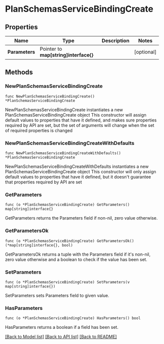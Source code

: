# PlanSchemasServiceBindingCreate

## Properties

Name | Type | Description | Notes
------------ | ------------- | ------------- | -------------
**Parameters** | Pointer to **map[string]interface{}** |  | [optional] 

## Methods

### NewPlanSchemasServiceBindingCreate

`func NewPlanSchemasServiceBindingCreate() *PlanSchemasServiceBindingCreate`

NewPlanSchemasServiceBindingCreate instantiates a new PlanSchemasServiceBindingCreate object
This constructor will assign default values to properties that have it defined,
and makes sure properties required by API are set, but the set of arguments
will change when the set of required properties is changed

### NewPlanSchemasServiceBindingCreateWithDefaults

`func NewPlanSchemasServiceBindingCreateWithDefaults() *PlanSchemasServiceBindingCreate`

NewPlanSchemasServiceBindingCreateWithDefaults instantiates a new PlanSchemasServiceBindingCreate object
This constructor will only assign default values to properties that have it defined,
but it doesn't guarantee that properties required by API are set

### GetParameters

`func (o *PlanSchemasServiceBindingCreate) GetParameters() map[string]interface{}`

GetParameters returns the Parameters field if non-nil, zero value otherwise.

### GetParametersOk

`func (o *PlanSchemasServiceBindingCreate) GetParametersOk() (*map[string]interface{}, bool)`

GetParametersOk returns a tuple with the Parameters field if it's non-nil, zero value otherwise
and a boolean to check if the value has been set.

### SetParameters

`func (o *PlanSchemasServiceBindingCreate) SetParameters(v map[string]interface{})`

SetParameters sets Parameters field to given value.

### HasParameters

`func (o *PlanSchemasServiceBindingCreate) HasParameters() bool`

HasParameters returns a boolean if a field has been set.


[[Back to Model list]](../README.md#documentation-for-models) [[Back to API list]](../README.md#documentation-for-api-endpoints) [[Back to README]](../README.md)


